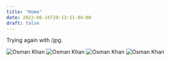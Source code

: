 ```yaml
---
title: "Home"
date: 2022-06-16T20:13:51-04:00
draft: false
---
```


Trying again with /jpg.

![Osman Khan](/osman-1.jpg)
![Osman Khan](/osman-2.jpg)
![Osman Khan](/osman-3.jpg)
![Osman Khan](/osman-4.jpg)
